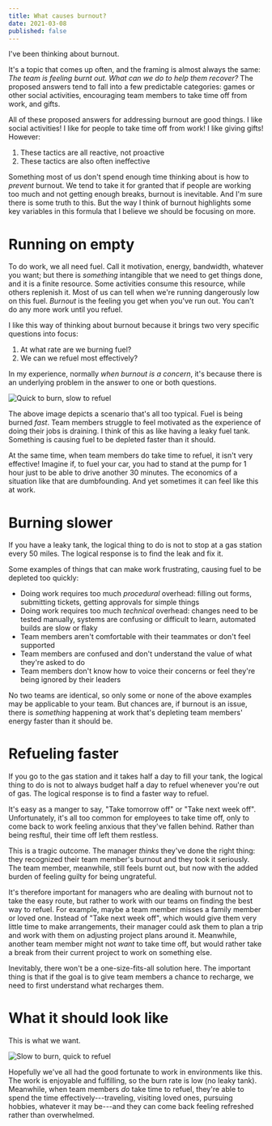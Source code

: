 ```yaml
---
title: What causes burnout?
date: 2021-03-08
published: false
---
```


I've been thinking about burnout.

It's a topic that comes up often, and the framing is almost always the same:
*The team is feeling burnt out. What can we do to help them recover?* The
proposed answers tend to fall into a few predictable categories: games or other
social activities, encouraging team members to take time off from work, and
gifts.

All of these proposed answers for addressing burnout are good things. I like
social activities! I like for people to take time off from work! I like giving
gifts! However:

1. These tactics are all reactive, not proactive
2. These tactics are also often ineffective

Something most of us don't spend enough time thinking about is how to _prevent_
burnout. We tend to take it for granted that if people are working too much
and not getting enough breaks, burnout is inevitable. And I'm sure there is
some truth to this. But the way I think of burnout highlights some key
variables in this formula that I believe we should be focusing on more.

# Running on empty

To do work, we all need fuel. Call it motivation, energy, bandwidth, whatever
you want; but there is _something_ intangible that we need to get things done,
and it is a finite resource. Some activities consume this resource, while
others replenish it. Most of us can tell when we're running dangerously low on
this fuel. *Burnout* is the feeling you get when you've run out. You can't do
any more work until you refuel.

I like this way of thinking about burnout because it brings two very specific
questions into focus:

1. At what rate are we burning fuel?
2. We can we refuel most effectively?

In my experience, normally _when burnout is a concern_, it's because there is
an underlying problem in the answer to one or both questions.

![Quick to burn, slow to refuel](/images/high-burn-rate.png)

The above image depicts a scenario that's all too typical. Fuel is being burned
_fast_. Team members struggle to feel motivated as the experience of doing
their jobs is draining. I think of this as like having a leaky fuel tank.
Something is causing fuel to be depleted faster than it should.

At the same time, when team members do take time to refuel, it isn't very
effective! Imagine if, to fuel your car, you had to stand at the pump for 1
hour just to be able to drive another 30 minutes. The economics of a situation
like that are dumbfounding. And yet sometimes it can feel like this at work.

# Burning slower

If you have a leaky tank, the logical thing to do is not to stop at a gas
station every 50 miles. The logical response is to find the leak and fix it.

Some examples of things that can make work frustrating, causing fuel to be
depleted too quickly:

- Doing work requires too much _procedural_ overhead: filling out forms,
  submitting tickets, getting approvals for simple things
- Doing work requires too much _technical_ overhead: changes need to be tested
  manually, systems are confusing or difficult to learn, automated builds are
  slow or flaky
- Team members aren't comfortable with their teammates or don't feel supported
- Team members are confused and don't understand the value of what they're
  asked to do
- Team members don't know how to voice their concerns or feel they're being
  ignored by their leaders

No two teams are identical, so only some or none of the above examples may be
applicable to your team. But chances are, if burnout is an issue, there is
_something_ happening at work that's depleting team members' energy faster than
it should be.

# Refueling faster

If you go to the gas station and it takes half a day to fill your tank, the
logical thing to do is not to always budget half a day to refuel whenever
you're out of gas. The logical response is to find a faster way to refuel.

It's easy as a manger to say, "Take tomorrow off" or "Take next week off".
Unfortunately, it's all too common for employees to take time off, only to come
back to work feeling anxious that they've fallen behind. Rather than being
resftul, their time off left them restless.

This is a tragic outcome. The manager _thinks_ they've done the right thing:
they recognized their team member's burnout and they took it seriously. The
team member, meanwhile, still feels burnt out, but now with the added burden of
feeling guilty for being ungrateful.

It's therefore important for managers who are dealing with burnout not to take
the easy route, but rather to work with our teams on finding the best way to
refuel. For example, maybe a team member misses a family member or loved one.
Instead of "Take next week off", which would give them very little time to make
arrangements, their manager could ask them to plan a trip and work with them on
adjusting project plans around it. Meanwhile, another team member might not
_want_ to take time off, but would rather take a break from their current
project to work on something else.

Inevitably, there won't be a one-size-fits-all solution here. The important
thing is that if the goal is to give team members a chance to recharge, we need
to first understand what recharges them.

# What it should look like

This is what we want.

![Slow to burn, quick to refuel](/images/low-burn-rate.png)

Hopefully we've all had the good fortunate to work in environments like this.
The work is enjoyable and fulfilling, so the burn rate is low (no leaky tank).
Meanwhile, when team members _do_ take time to refuel, they're able to spend
the time effectively---traveling, visiting loved ones, pursuing hobbies,
whatever it may be---and they can come back feeling refreshed rather than
overwhelmed.
